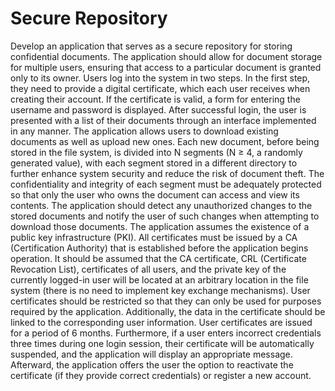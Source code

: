 <h1>Secure Repository</h1>    
Develop an application that serves as a secure repository for storing confidential documents. 
The application should allow for document storage for multiple users, ensuring that access to a particular document is granted only to its owner.    
Users log into the system in two steps. In the first step, they need to provide a digital certificate, which each user receives when creating their account.
If the certificate is valid, a form for entering the username and password is displayed. After successful login, the user is presented with a list of their documents through an interface implemented in any manner.    
The application allows users to download existing documents as well as upload new ones. Each new document, before being stored in the file system,
is divided into N segments (N ≥ 4, a randomly generated value), with each segment stored in a different directory to further enhance system security and reduce the risk of document theft. 
The confidentiality and integrity of each segment must be adequately protected so that only the user who owns the document can access and view its contents. 
The application should detect any unauthorized changes to the stored documents and notify the user of such changes when attempting to download those documents.    
The application assumes the existence of a public key infrastructure (PKI). All certificates must be issued by a CA (Certification Authority) that is established before the application begins operation.
It should be assumed that the CA certificate, CRL (Certificate Revocation List), certificates of all users, 
and the private key of the currently logged-in user will be located at an arbitrary location in the file system (there is no need to implement key exchange mechanisms).
User certificates should be restricted so that they can only be used for purposes required by the application. Additionally, the data in the certificate should be linked to the corresponding user information.    
User certificates are issued for a period of 6 months. Furthermore, if a user enters incorrect credentials three times during one login session,
their certificate will be automatically suspended, and the application will display an appropriate message. 
Afterward, the application offers the user the option to reactivate the certificate (if they provide correct credentials) or register a new account.
